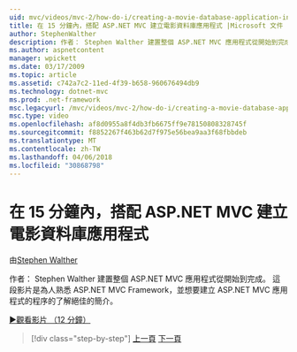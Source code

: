 ```yaml
---
uid: mvc/videos/mvc-2/how-do-i/creating-a-movie-database-application-in-15-minutes-with-aspnet-mvc
title: 在 15 分鐘內，搭配 ASP.NET MVC 建立電影資料庫應用程式 |Microsoft 文件
author: StephenWalther
description: 作者： Stephen Walther 建置整個 ASP.NET MVC 應用程式從開始到完成。 這部影片是不錯的介紹人員不熟悉 ASP.NET MVC F...
ms.author: aspnetcontent
manager: wpickett
ms.date: 03/17/2009
ms.topic: article
ms.assetid: c742a7c2-11ed-4f39-b658-960676494db9
ms.technology: dotnet-mvc
ms.prod: .net-framework
msc.legacyurl: /mvc/videos/mvc-2/how-do-i/creating-a-movie-database-application-in-15-minutes-with-aspnet-mvc
msc.type: video
ms.openlocfilehash: af8d0955a8f4db3fb6675ff9e78150808328745f
ms.sourcegitcommit: f8852267f463b62d7f975e56bea9aa3f68fbbdeb
ms.translationtype: MT
ms.contentlocale: zh-TW
ms.lasthandoff: 04/06/2018
ms.locfileid: "30868798"
---
```

<a name="creating-a-movie-database-application-in-15-minutes-with-aspnet-mvc"></a>在 15 分鐘內，搭配 ASP.NET MVC 建立電影資料庫應用程式
====================
由[Stephen Walther](https://github.com/StephenWalther)

作者： Stephen Walther 建置整個 ASP.NET MVC 應用程式從開始到完成。 這段影片是為人熟悉 ASP.NET MVC Framework，並想要建立 ASP.NET MVC 應用程式的程序的了解絕佳的簡介。

[&#9654;觀看影片 （12 分鐘）](https://channel9.msdn.com/Blogs/ASP-NET-Site-Videos/creating-a-movie-database-application-in-15-minutes-with-aspnet-mvc)

> [!div class="step-by-step"]
> [上一頁](creating-a-tasklist-application-with-aspnet-mvc.md)
> [下一頁](understanding-models-views-and-controllers.md)
